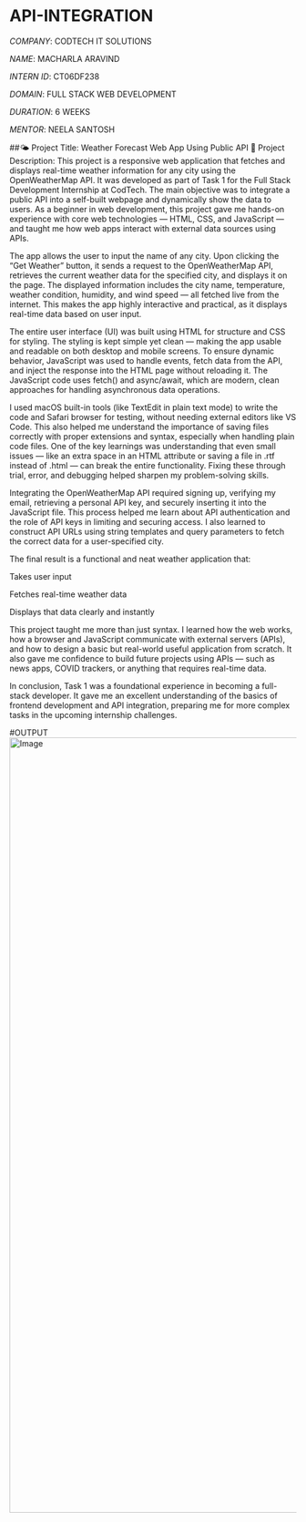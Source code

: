 # API-INTEGRATION

*COMPANY*: CODTECH IT SOLUTIONS

*NAME*: MACHARLA ARAVIND

*INTERN ID*: CT06DF238

*DOMAIN*: FULL STACK WEB DEVELOPMENT

*DURATION*: 6 WEEKS

*MENTOR*: NEELA SANTOSH

##🌤️ Project Title: Weather Forecast Web App Using Public API
📝 Project Description:
This project is a responsive web application that fetches and displays real-time weather information for any city using the OpenWeatherMap API. It was developed as part of Task 1 for the Full Stack Development Internship at CodTech. The main objective was to integrate a public API into a self-built webpage and dynamically show the data to users. As a beginner in web development, this project gave me hands-on experience with core web technologies — HTML, CSS, and JavaScript — and taught me how web apps interact with external data sources using APIs.

The app allows the user to input the name of any city. Upon clicking the “Get Weather” button, it sends a request to the OpenWeatherMap API, retrieves the current weather data for the specified city, and displays it on the page. The displayed information includes the city name, temperature, weather condition, humidity, and wind speed — all fetched live from the internet. This makes the app highly interactive and practical, as it displays real-time data based on user input.

The entire user interface (UI) was built using HTML for structure and CSS for styling. The styling is kept simple yet clean — making the app usable and readable on both desktop and mobile screens. To ensure dynamic behavior, JavaScript was used to handle events, fetch data from the API, and inject the response into the HTML page without reloading it. The JavaScript code uses fetch() and async/await, which are modern, clean approaches for handling asynchronous data operations.

I used macOS built-in tools (like TextEdit in plain text mode) to write the code and Safari browser for testing, without needing external editors like VS Code. This also helped me understand the importance of saving files correctly with proper extensions and syntax, especially when handling plain code files. One of the key learnings was understanding that even small issues — like an extra space in an HTML attribute or saving a file in .rtf instead of .html — can break the entire functionality. Fixing these through trial, error, and debugging helped sharpen my problem-solving skills.

Integrating the OpenWeatherMap API required signing up, verifying my email, retrieving a personal API key, and securely inserting it into the JavaScript file. This process helped me learn about API authentication and the role of API keys in limiting and securing access. I also learned to construct API URLs using string templates and query parameters to fetch the correct data for a user-specified city.

The final result is a functional and neat weather application that:

Takes user input

Fetches real-time weather data

Displays that data clearly and instantly

This project taught me more than just syntax. I learned how the web works, how a browser and JavaScript communicate with external servers (APIs), and how to design a basic but real-world useful application from scratch. It also gave me confidence to build future projects using APIs — such as news apps, COVID trackers, or anything that requires real-time data.

In conclusion, Task 1 was a foundational experience in becoming a full-stack developer. It gave me an excellent understanding of the basics of frontend development and API integration, preparing me for more complex tasks in the upcoming internship challenges.

#OUTPUT
<img width="1361" alt="Image" src="https://github.com/user-attachments/assets/0c1731ac-0c95-4187-afeb-4a59b8a0d082" />
